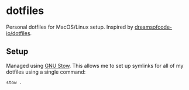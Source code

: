 # dotfiles
Personal dotfiles for MacOS/Linux setup. Inspired by [dreamsofcode-io/dotfiles](https://github.com/dreamsofcode-io/dotfiles/tree/main).

## Setup

Managed using [GNU Stow](https://www.gnu.org/software/stow/).  This allows me to set up symlinks for all of my dotfiles using a single command:
```bash
stow .
````

